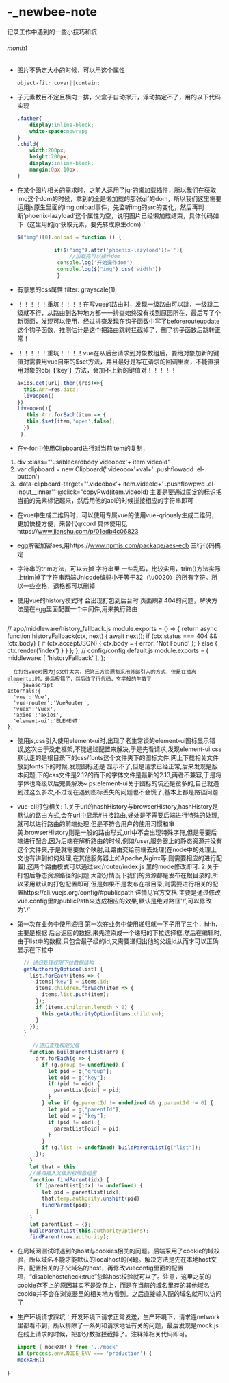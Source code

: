 # -_newbee-note
记录工作中遇到的一些小技巧和坑
###### month1

- 图片不确定大小的时候，可以用这个属性

  ```css
  object-fit: cover||contain;
  ```

  

- 子元素数目不定且横向一排，父盒子自动撑开，浮动搞定不了，用的以下代码实现

  ```css
  .father{
      display:inline-block;
      white-space:nowrap;
  }
  .child{
      width:200px;
      height:200px;
      display:inline-block;
      margin:0px 10px;
  }
  ```


- 在某个图片相关的需求时，之前人运用了jqr的懒加载插件，所以我们在获取img这个dom的时候，拿到的全是懒加载的那张gif的dom，所以我们这里需要运用js原生里面的img.onload事件，先监听img的src的变化，然后再判断‘phoenix-lazyload’这个属性为空，说明图片已经懒加载结束，具体代码如下（这里用的jqr获取元素，要先转成原生dom)：

  ```javascript
  $("img")[0].onload = function () {
  		    		
  		   	  if($("img").attr('phoenix-lazyload')!=''){
  		   		   //加载完可以操作dom	   		  
  		   	   console.log('开始操作dom')   
  		   	   console.log($("img").css('width'))
  		   	   }
  ```

- 有意思的css属性    filter: grayscale(1);

- ！！！！！重坑！！！！在写vue的路由时，发现一级路由可以跳，一级跳二级就不行，从路由到各种地方都一一排查始终没有找到原因所在，最后写了个新页面，发现可以使用，经过排查发现在钩子函数中写了beforerouteupdate这个钩子函数，推测估计是这个把路由跳转拦截掉了，删了钩子函数后跳转正常！

- ！！！！！重坑！！！！vue在从后台请求到对象数组后，要给对象加新的键值对需要用vue自带的$set方法，并且最好是写在请求的回调里面，不能直接用对象的obj【‘key’】方法，会加不上新的键值对！！！！！

  ```javascript
  axios.get(url).then((res)=>{
    this.Arr=res.data;
    liveopen()
  })
  liveopen(){
     this.Arr.forEach(item => {
     this.$set(item,'open',false);
    })
   },
  ```
- 在v-for中使用Clipboard进行对当前item的复制，
1. div :class="'usablecardbody videobox'+ item.videoId"
2. var clipboard = new Clipboard('.videobox'+val+' .pushflowadd .el-button')  
3. :data-clipboard-target="'.videobox'+ item.videoId+' .pushflowpwd .el-input__inner'" @click="copyPwd(item.videoId)
 主要是要通过固定的标识把当前的元素标记起来，然后用他的api的时候拼接相应的字符串即可

- 在vue中生成二维码时，可以使用专属vue的使用vue-qriously生成二维码，更加快捷方便，来替代qrcord
具体使用见https://www.jianshu.com/p/01edb4c06823

- egg解密加密aes,用https://www.npmjs.com/package/aes-ecb 三行代码搞定
- 字符串的trim方法，可以去掉 字符串里 一些乱码，比较实用，trim()方法实际上trim掉了字符串两端Unicode编码小于等于32（\u0020）的所有字符。所以一些空格，退格都可以删掉

- 使用vue的history模式时   会出现打包到后台时  页面刷新404的问题，解决方法是在egg里面配置一个中间件,用来执行路由

  ```javascript

// app/middleware/history_fallback.js
module.exports = () => {
  return async function historyFallback(ctx, next) {
    await next();
    if (ctx.status === 404 && !ctx.body) {
      if (ctx.acceptJSON) {
        ctx.body = { error: 'Not Found' };
      } else {
        ctx.render('index')
      }
    }
  };
};
 // config/config.default.js
module.exports = {
  middleware: [ 'historyFallback' ],
};
  ```
- 在打包vue时因为js文件太大，把第三方资源都采用外部引入的方式，但是在抽离elementui时，最后报错了，然后改了行代码，玄学般的生效了
    ```javascript
  externals:{
    'vue':'Vue',
    'vue-router':'VueRouter',
    'vuex':'Vuex',
    'axios':'axios',
    'element-ui':'ELEMENT'
  },
  ```

- 使用js,css引入使用element-ui时,出现了老生常谈的element-ui图标显示错误,这次由于没走框架,不能通过配置来解决,于是先看请求,发现element-ui.css默认走的是根目录下的css/fonts这个文件夹下的图标文件,网上下载相关文件 放到fonts下的时候,发现图标还是 显示不了,但是请求已经正常,后来发现是版本问题,下的css文件是2.12的而下的字体文件是最新的2.13,两者不兼容,于是将字体也降级以后完美解决~
ps:element-ui关于图标的坑还是蛮多的,自己就遇到过这么多次,不过现在遇到图标丢失的问题也不会慌了,基本上都是路径问题

- vue-cli打包相关:
1.关于url的hashHistory与browserHistory,hashHistory是默认的路由方式,会在url中显示#拼接路由,好处是不需要后端进行特殊的处理,就可以进行路由的前端处理,但是不符合用户的使用习惯和审美.browserHistory则是一般的路由形式,url中不会出现特殊字符,但是需要后端进行配合,因为后端在解析路由的时候,例如/user,服务器上的静态资源并没有这个文件夹,于是就需要做个映射,让路由交给前端去处理(在node中的处理上文也有讲到如何处理,在其他服务器上如Apache,Nginx等,则需要相应的进行配置).这两个路由模式可以通过src/router/index.js 里的mode修改即可.
2.关于打包后静态资源路径的问题.大部分情况下我们的资源都是发布在根目录的,所以采用默认的打包配置即可,但是如果不是发布在根目录,则需要进行相关的配置https://cli.vuejs.org/config/#publicpath 详情见官方文档.主要是通过修改vue.config里的publicPath来达成相应的效果,默认是绝对路径'/',可以修改为'./'

- 第一次在业务中使用递归
第一次在业务中使用递归就一下子用了三个，hhh，主要是根据 后台返回的数据,来先渲染成一个递归的下拉选择框,然后在编辑时,由于list中的数据,只包含最子级的id,又需要递归出他的父级id从而才可以正确显示在下拉中

  ```javascript
    // 递归处理权限下拉数据结构
    getAuthorityOption(list) {
      list.forEach(items => {
        items["key"] = items.id;
        items.children.forEach(item => {
          items.list.push(item);
        });
        if (items.children.length > 0) {
          this.getAuthorityOption(items.children);
        }
      });
    }
    
       //递归查找权限父级
      function buildParentList(arr) {
        arr.forEach(g => {
          if (g.group != undefined) {
            let pid = g["group"];
            let oid = g["key"];
            if (pid != oid) {
              parentList[oid] = pid;
            }
          } else if (g.parentId != undefined && g.parentId != 0) {
            let pid = g["parentId"];
            let oid = g["key"];
            if (pid != oid) {
              parentList[oid] = pid;
            }
          }
          if (g.list != undefined) buildParentList(g["list"]);
        });
      }
      let that = this
      //递归插入父级到权限数组里
      function findParent(idx) {
        if (parentList[idx] != undefined) {
          let pid = parentList[idx];
          that.temp.authority.unshift(pid)
          findParent(pid);
        }
      }
      let parentList = {};
      buildParentList(this.authorityOptions);
      findParent(row.authority); 
  ```

- 在局域网测试时遇到的host与cookies相关的问题。后端采用了cookie的域校验，所以域名不能才能默认的localhost的问题。解决方法是先在本地host文件，配置相关的子父域名的host，再修改vueconfig里面的配置项，“disablehostcheck:true”忽略host校验就可以了。注意，这里之前的cookie存不上的原因其实不是没存上，而是在当前的域名里存的其他域名cookie并不会在浏览器里的相关地方看到。之后直接输入配的域名就可以访问了

- 生产环境请求踩坑：开发环境下请求正常发送，生产环境下，请求连network里都看不到，所以排除了一系列和请求地址有关的问题，最后发现是mock.js在线上请求的时候，把部分数据拦截掉了。注释掉相关代码即可。
    ```javascript
  import { mockXHR } from '../mock'
  if (process.env.NODE_ENV === 'production') {
  mockXHR()
}
  ```
